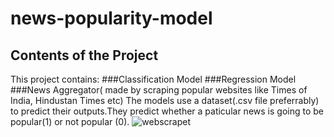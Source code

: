# news-popularity-model
## Contents of the Project
This project contains: 
###Classification Model
###Regression Model 
###News Aggregator( made by scraping popular websites like Times of India, Hindustan Times etc)
The models use a dataset(.csv file preferrably) to predict their outputs.They predict whether a paticular news is going to be popular(1) or not popular (0).
![webscrapet](https://user-images.githubusercontent.com/20925116/80413131-99126380-88ec-11ea-92ba-0f263fb3ff5e.PNG)
